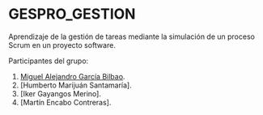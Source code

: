 # GESPRO_GESTION

Aprendizaje de la gestión de tareas mediante la simulación de un proceso Scrum en un proyecto software.

Participantes del grupo:
1. [Miguel Alejandro García Bilbao](https://github.com/miguelgcb).
2. [Humberto Marijuán Santamaría].
3. [Iker Gayangos Merino].
4. [Martín Encabo Contreras].

